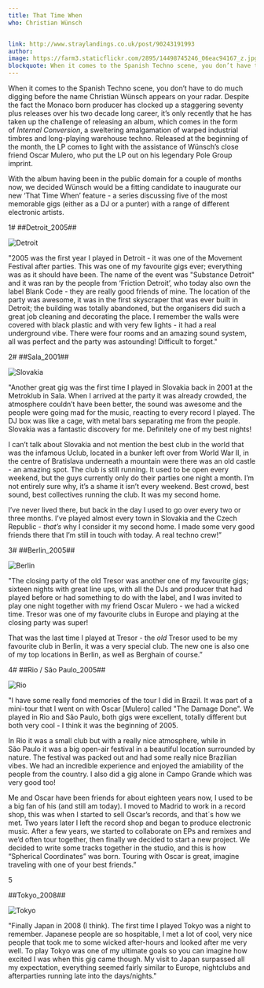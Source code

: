 ```yaml
---
title: That Time When
who: Christian Wünsch


link: http://www.straylandings.co.uk/post/90243191993
author:
image: https://farm3.staticflickr.com/2895/14498745246_06eac94167_z.jpg
blockquote: When it comes to the Spanish Techno scene, you don’t have to do much digging before the name Christian Wünsch appears on your radar. Despite the fact the Monaco born producer has clocked up a staggering seventy plus releases over his two decade long career, it’s only recently that he has taken up the challenge of releasing an album, which comes in the form of _Internal Conversion_, a sweltering amalgamation of warped industrial timbres and long-playing warehouse techno.
---
```


When it comes to the Spanish Techno scene, you don’t have to do much digging before the name Christian Wünsch appears on your radar. Despite the fact the Monaco born producer has clocked up a staggering seventy plus releases over his two decade long career, it’s only recently that he has taken up the challenge of releasing an album, which comes in the form of _Internal Conversion_, a sweltering amalgamation of warped industrial timbres and long-playing warehouse techno. Released at the beginning of the month, the LP comes to light with the assistance of Wünsch’s close friend Oscar Mulero, who put the LP out on his legendary Pole Group imprint.

With the album having been in the public domain for a couple of months now, we decided Wünsch would be a fitting candidate to inaugurate our new ‘That Time When’ feature - a series discussing five of the most memorable gigs (either as a DJ or a punter) with a range of different electronic artists.

1# ##Detroit_2005##

![Detroit](https://farm4.staticflickr.com/3911/14521895645_5290e605b3_z.jpg)

"2005 was the first year I played in Detroit - it was one of the Movement Festival after parties. This was one of my favourite gigs ever; everything was as it should have been. The name of the event was "Substance Detroit" and it was ran by the people from ‘Friction Detroit’, who today also own the label Blank Code - they are really good friends of mine. The location of the party was awesome, it was in the first skyscraper that was ever built in Detroit; the building was totally abandoned, but the organisers did such a great job cleaning and decorating the place. I remember the walls were covered with black plastic and with very few lights - it had a real underground vibe. There were four rooms and an amazing sound system, all was perfect and the party was astounding! Difficult to forget."

2# ##Sala_2001##

![Slovakia](https://farm4.staticflickr.com/3917/14542008763_b454c7ddce_z.jpg)

"Another great gig was the first time I played in Slovakia back in 2001 at the Metroklub in Sala. When I arrived at the party it was already crowded, the atmosphere couldn’t have been better, the sound was awesome and the people were going mad for the music, reacting to every record I played. The DJ box was like a cage, with metal bars separating me from the people. Slovakia was a fantastic discovery for me. Definitely one of my best nights!

I can’t talk about Slovakia and not mention the best club in the world that was the infamous Uclub, located in a bunker left over from World War II, in the centre of Bratislava underneath a mountain were there was an old castle - an amazing spot. The club is still running. It used to be open every weekend, but the guys currently only do their parties one night a month. I’m not entirely sure why, it’s a shame it isn’t every weekend. Best crowd, best sound, best collectives running the club. It was my second home.

I’ve never lived there, but back in the day I used to go over every two or three months. I’ve played almost every town in Slovakia and the Czech Republic - _that’s_ why I consider it my second home. I made some very good friends there that I’m still in touch with today. A real techno crew!”

3# ##Berlin_2005##

![Berlin](https://farm6.staticflickr.com/5237/14520481524_a77181f4c1_z.jpg)

"The closing party of the old Tresor was another one of my favourite gigs; sixteen nights with great line ups, with all the DJs and producer that had played before or had something to do with the label, and I was invited to play one night together with my friend Oscar Mulero - we had a wicked time. Tresor was one of my favourite clubs in Europe and playing at the closing party was super!

That was the last time I played at Tresor - the _old_ Tresor used to be my favourite club in Berlin, it was a very special club. The new one is also one of my top locations in Berlin, as well as Berghain of course.”

4# ##Rio / São Paulo_2005##

![Rio](https://farm4.staticflickr.com/3846/14518534981_2528291d80_z.jpg)

"I have some really fond memories of the tour I did in Brazil. It was part of a mini-tour that I went on with Oscar [Mulero] called "The Damage Done". We played in Rio and São Paulo, both gigs were excellent, totally different but both very cool - I think it was the beginning of 2005.

In Rio it was a small club but with a really nice atmosphere, while in São Paulo it was a big open-air festival in a beautiful location surrounded by nature. The festival was packed out and had some really nice Brazilian vibes. We had an incredible experience and enjoyed the amiability of the people from the country. I also did a gig alone in Campo Grande which was very good too!

Me and Oscar have been friends for about eighteen years now, I used to be a big fan of his (and still am today). I moved to Madrid to work in a record shop, this was when I started to sell Oscar’s records, and that´s how we met. Two years later I left the record shop and began to produce electronic music. After a few years, we started to collaborate on EPs and remixes and we’d often tour together, then finally we decided to start a new project. We decided to write some tracks together in the studio, and this is how “Spherical Coordinates” was born. Touring with Oscar is great, imagine traveling with one of your best friends.”

5

##Tokyo_2008##

![Tokyo](https://farm4.staticflickr.com/3889/14335481407_ee62a28937_z.jpg)

"Finally Japan in 2008 (I think). The first time I played Tokyo was a night to remember. Japanese people are so hospitable, I met a lot of cool, very nice people that took me to some wicked after-hours and looked after me very well. To play Tokyo was one of my ultimate goals so you can imagine how excited I was when this gig came though. My visit to Japan surpassed all my expectation, everything seemed fairly similar to Europe, nightclubs and afterparties running late into the days/nights."